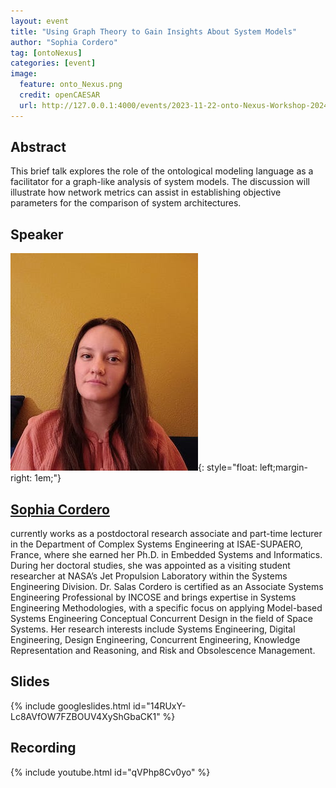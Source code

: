 ```yaml
---
layout: event
title: "Using Graph Theory to Gain Insights About System Models"
author: "Sophia Cordero"
tag: [ontoNexus]
categories: [event]
image:
  feature: onto_Nexus.png
  credit: openCAESAR
  url: http://127.0.0.1:4000/events/2023-11-22-onto-Nexus-Workshop-2024
---
```


## Abstract
This brief talk explores the role of the ontological modeling language as a facilitator for a graph-like analysis of system models. The discussion will illustrate how network metrics can assist in establishing objective parameters for the comparison of system architectures.

## Speaker

![Sophia Cordero](img/Salas.jpeg){: style="float: left;margin-right: 1em;"}

<h2><a href="mailto:Sophia.SALAS-CORDERO@isae-supaero.fr">Sophia Cordero</a></h2> currently works as a postdoctoral research associate and part-time lecturer in the Department of Complex Systems Engineering at ISAE-SUPAERO, France, where she earned her Ph.D. in Embedded Systems and Informatics. During her doctoral studies, she was appointed as a visiting student researcher at NASA’s Jet Propulsion Laboratory within the Systems Engineering Division. Dr. Salas Cordero is certified as an Associate Systems Engineering Professional by INCOSE and brings expertise in Systems Engineering Methodologies, with a specific focus on applying Model-based Systems Engineering Conceptual Concurrent Design in the field of Space Systems. Her research interests include Systems Engineering, Digital Engineering, Design Engineering, Concurrent Engineering, Knowledge Representation and Reasoning, and Risk and Obsolescence Management.

## Slides

{% include googleslides.html id="14RUxY-Lc8AVfOW7FZBOUV4XyShGbaCK1" %}

## Recording

{% include youtube.html id="qVPhp8Cv0yo" %}
